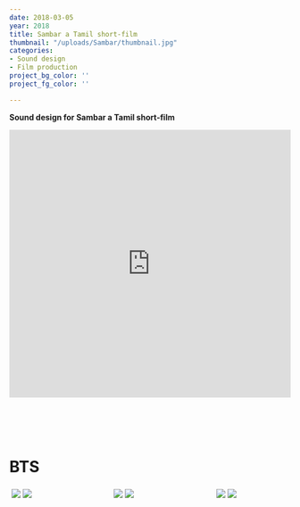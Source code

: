 ```yaml
---
date: 2018-03-05 
year: 2018
title: Sambar a Tamil short-film
thumbnail: "/uploads/Sambar/thumbnail.jpg"
categories:
- Sound design
- Film production
project_bg_color: ''
project_fg_color: ''

---
```

**Sound design for Sambar a Tamil short-film**

<iframe width="100%" height="480" src="https://www.youtube.com/embed/mmCgvCPKS5o" title="YouTube video player" frameborder="0" allow="accelerometer; autoplay; clipboard-write; encrypted-media; gyroscope; picture-in-picture" allowfullscreen></iframe>


<br>
<br>
<br>
<br>
<br>

# BTS
<div class="row"; style=" display: flex;
  flex-wrap: wrap; height:50%;
  padding: 2px;">
  
  <div class="column"; style="  flex: 33%;
  padding: 2px;">
    <img src="https://u.cubeupload.com/bshuva/MVIMG20190213230822.jpg">
    <img src="https://u.cubeupload.com/bshuva/MVIMG20190213235056m.jpg">
  </div>

  <div class="column" ; style="  flex: 33%;
  padding: 02px;">
      <img src="https://u.cubeupload.com/bshuva/IMG20190213180657.jpg">
      <img src="https://u.cubeupload.com/bshuva/MVIMG20190214041432m.jpg">
   </div>
  
  <div class="column" ; style="  flex: 23%;
  padding: 02px;">
    <img src="https://u.cubeupload.com/bshuva/IMG20190213230855.jpg">
     <img src="https://u.cubeupload.com/bshuva/IMG20190211113357.jpg">
  </div>

</div>
<br>
<br>